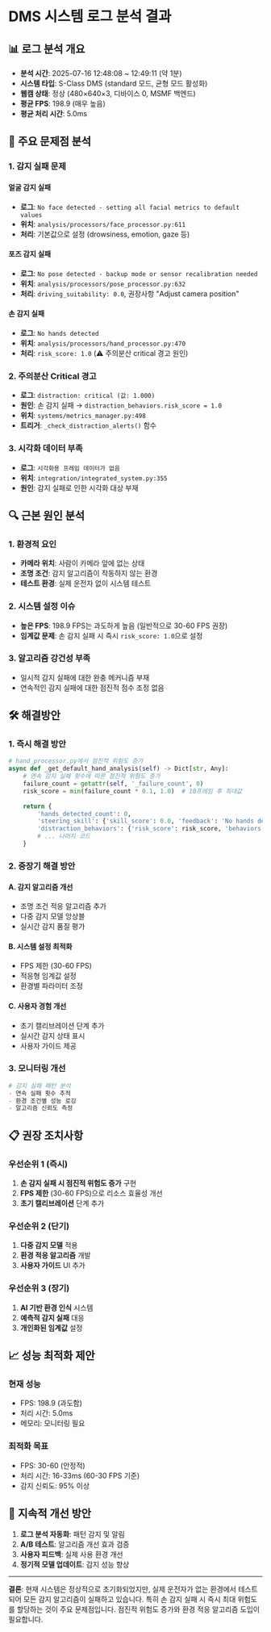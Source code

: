 # DMS 시스템 로그 분석 결과

## 📊 로그 분석 개요
- **분석 시간**: 2025-07-16 12:48:08 ~ 12:49:11 (약 1분)
- **시스템 타입**: S-Class DMS (standard 모드, 균형 모드 활성화)
- **웹캠 상태**: 정상 (480×640×3, 디바이스 0, MSMF 백엔드)
- **평균 FPS**: 198.9 (매우 높음)
- **평균 처리 시간**: 5.0ms

## 🚨 주요 문제점 분석

### 1. 감지 실패 문제
#### **얼굴 감지 실패**
- **로그**: `No face detected - setting all facial metrics to default values`
- **위치**: `analysis/processors/face_processor.py:611`
- **처리**: 기본값으로 설정 (drowsiness, emotion, gaze 등)

#### **포즈 감지 실패**
- **로그**: `No pose detected - backup mode or sensor recalibration needed`
- **위치**: `analysis/processors/pose_processor.py:632`
- **처리**: `driving_suitability: 0.0`, 권장사항 "Adjust camera position"

#### **손 감지 실패**
- **로그**: `No hands detected`
- **위치**: `analysis/processors/hand_processor.py:470`
- **처리**: `risk_score: 1.0` (⚠️ 주의분산 critical 경고 원인)

### 2. 주의분산 Critical 경고
- **로그**: `distraction: critical (값: 1.000)`
- **원인**: 손 감지 실패 → `distraction_behaviors.risk_score = 1.0`
- **위치**: `systems/metrics_manager.py:498`
- **트리거**: `_check_distraction_alerts()` 함수

### 3. 시각화 데이터 부족
- **로그**: `시각화용 프레임 데이터가 없음`
- **위치**: `integration/integrated_system.py:355`
- **원인**: 감지 실패로 인한 시각화 대상 부재

## 🔍 근본 원인 분석

### 1. 환경적 요인
- **카메라 위치**: 사람이 카메라 앞에 없는 상태
- **조명 조건**: 감지 알고리즘이 작동하지 않는 환경
- **테스트 환경**: 실제 운전자 없이 시스템 테스트

### 2. 시스템 설정 이슈
- **높은 FPS**: 198.9 FPS는 과도하게 높음 (일반적으로 30-60 FPS 권장)
- **임계값 문제**: 손 감지 실패 시 즉시 `risk_score: 1.0`으로 설정

### 3. 알고리즘 강건성 부족
- 일시적 감지 실패에 대한 완충 메커니즘 부재
- 연속적인 감지 실패에 대한 점진적 점수 조정 없음

## 🛠️ 해결방안

### 1. 즉시 해결 방안
```python
# hand_processor.py에서 점진적 위험도 증가
async def _get_default_hand_analysis(self) -> Dict[str, Any]:
    # 연속 감지 실패 횟수에 따른 점진적 위험도 증가
    failure_count = getattr(self, '_failure_count', 0)
    risk_score = min(failure_count * 0.1, 1.0)  # 10프레임 후 최대값
    
    return {
        'hands_detected_count': 0,
        'steering_skill': {'skill_score': 0.0, 'feedback': 'No hands detected', 'components': {}},
        'distraction_behaviors': {'risk_score': risk_score, 'behaviors': ['No hands detected'], 'phone_detected': False},
        # ... 나머지 코드
    }
```

### 2. 중장기 해결 방안

#### **A. 감지 알고리즘 개선**
- 조명 조건 적응 알고리즘 추가
- 다중 감지 모델 앙상블
- 실시간 감지 품질 평가

#### **B. 시스템 설정 최적화**
- FPS 제한 (30-60 FPS)
- 적응형 임계값 설정
- 환경별 파라미터 조정

#### **C. 사용자 경험 개선**
- 초기 캘리브레이션 단계 추가
- 실시간 감지 상태 표시
- 사용자 가이드 제공

### 3. 모니터링 개선
```python
# 감지 실패 패턴 분석
- 연속 실패 횟수 추적
- 환경 조건별 성능 로깅
- 알고리즘 신뢰도 측정
```

## 📋 권장 조치사항

### 우선순위 1 (즉시)
1. **손 감지 실패 시 점진적 위험도 증가** 구현
2. **FPS 제한** (30-60 FPS)으로 리소스 효율성 개선
3. **초기 캘리브레이션** 단계 추가

### 우선순위 2 (단기)
1. **다중 감지 모델** 적용
2. **환경 적응 알고리즘** 개발
3. **사용자 가이드** UI 추가

### 우선순위 3 (장기)
1. **AI 기반 환경 인식** 시스템
2. **예측적 감지 실패** 대응
3. **개인화된 임계값** 설정

## 📈 성능 최적화 제안

### 현재 성능
- FPS: 198.9 (과도함)
- 처리 시간: 5.0ms
- 메모리: 모니터링 필요

### 최적화 목표
- FPS: 30-60 (안정적)
- 처리 시간: 16-33ms (60-30 FPS 기준)
- 감지 신뢰도: 95% 이상

## 🔄 지속적 개선 방안

1. **로그 분석 자동화**: 패턴 감지 및 알림
2. **A/B 테스트**: 알고리즘 개선 효과 검증
3. **사용자 피드백**: 실제 사용 환경 개선
4. **정기적 모델 업데이트**: 감지 성능 향상

---

**결론**: 현재 시스템은 정상적으로 초기화되었지만, 실제 운전자가 없는 환경에서 테스트되어 모든 감지 알고리즘이 실패하고 있습니다. 특히 손 감지 실패 시 즉시 최대 위험도를 할당하는 것이 주요 문제점입니다. 점진적 위험도 증가와 환경 적응 알고리즘 도입이 필요합니다.